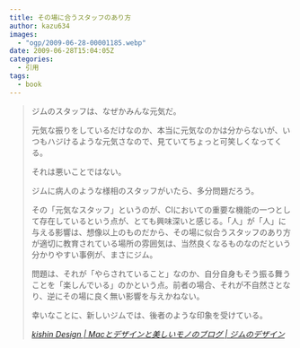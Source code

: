 ```yaml
---
title: その場に合うスタッフのあり方
author: kazu634
images:
  - "ogp/2009-06-28-00001185.webp"
date: 2009-06-28T15:04:05Z
categories:
  - 引用
tags:
  - book
---
```

<div class="section">
<blockquote title="kishin Design | Macとデザインと美しいモノのブログ | ジムのデザイン" cite="http://blog.kishin-design.com/?eid=950359">
<p>
      ジムのスタッフは、なぜかみんな元気だ。
</p>

<p>
      元気な振りをしているだけなのか、本当に元気なのかは分からないが、いつもハジけるような元気さなので、見ていてちょっと可笑しくなってくる。
</p>

<p>
      それは悪いことではない。
</p>

<p>
      ジムに病人のような様相のスタッフがいたら、多分問題だろう。
</p>

<p>
      その「元気なスタッフ」というのが、CIにおいての重要な機能の一つとして存在しているという点が、とても興味深いと感じる。「人」が「人」に与える影響は、想像以上のものだから、その場に似合うスタッフのあり方が適切に教育されている場所の雰囲気は、当然良くなるものなのだという分かりやすい事例が、まさにジム。
</p>

<p>
      問題は、それが「やらされていること」なのか、自分自身もそう振る舞うことを「楽しんでいる」のかという点。前者の場合、それが不自然さとなり、逆にその場に良く無い影響を与えかねない。
</p>

<p>
      幸いなことに、新しいジムでは、後者のような印象を受けている。
</p>

<p>
<cite><a href="http://blog.kishin-design.com/?eid=950359" onclick="__gaTracker('send', 'event', 'outbound-article', 'http://blog.kishin-design.com/?eid=950359', 'kishin Design | Macとデザインと美しいモノのブログ | ジムのデザイン');" target="_blank">kishin Design | Macとデザインと美しいモノのブログ | ジムのデザイン</a></cite>
</p>
</blockquote>
</div>
